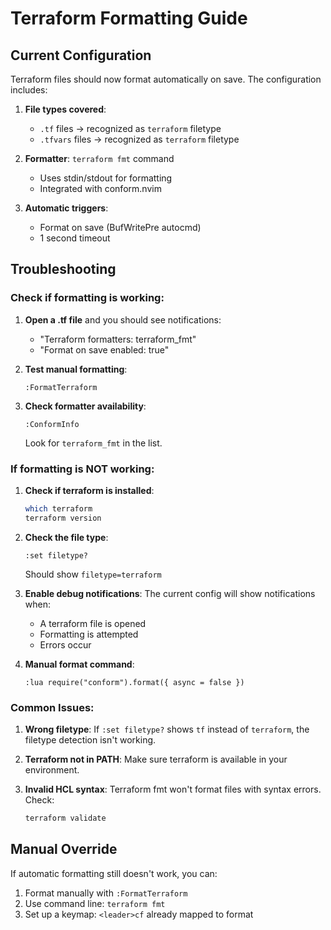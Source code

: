# Terraform Formatting Guide

## Current Configuration

Terraform files should now format automatically on save. The configuration includes:

1. **File types covered**:
   - `.tf` files → recognized as `terraform` filetype
   - `.tfvars` files → recognized as `terraform` filetype

2. **Formatter**: `terraform fmt` command
   - Uses stdin/stdout for formatting
   - Integrated with conform.nvim

3. **Automatic triggers**:
   - Format on save (BufWritePre autocmd)
   - 1 second timeout

## Troubleshooting

### Check if formatting is working:

1. **Open a .tf file** and you should see notifications:
   - "Terraform formatters: terraform_fmt"
   - "Format on save enabled: true"

2. **Test manual formatting**:
   ```vim
   :FormatTerraform
   ```

3. **Check formatter availability**:
   ```vim
   :ConformInfo
   ```
   Look for `terraform_fmt` in the list.

### If formatting is NOT working:

1. **Check if terraform is installed**:
   ```bash
   which terraform
   terraform version
   ```

2. **Check the file type**:
   ```vim
   :set filetype?
   ```
   Should show `filetype=terraform`

3. **Enable debug notifications**:
   The current config will show notifications when:
   - A terraform file is opened
   - Formatting is attempted
   - Errors occur

4. **Manual format command**:
   ```vim
   :lua require("conform").format({ async = false })
   ```

### Common Issues:

1. **Wrong filetype**: If `:set filetype?` shows `tf` instead of `terraform`, the filetype detection isn't working.

2. **Terraform not in PATH**: Make sure terraform is available in your environment.

3. **Invalid HCL syntax**: Terraform fmt won't format files with syntax errors. Check:
   ```bash
   terraform validate
   ```

## Manual Override

If automatic formatting still doesn't work, you can:

1. Format manually with `:FormatTerraform`
2. Use command line: `terraform fmt`
3. Set up a keymap: `<leader>cf` already mapped to format